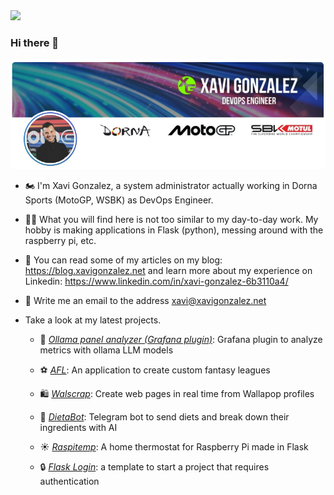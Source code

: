 <img src=https://www.reactiongifs.com/wp-content/uploads/2013/07/ralph-wave.gif>

### Hi there 👋

<img src=header_in.jpg>

- 🏍️ I'm Xavi Gonzalez, a system administrator actually working in Dorna Sports (MotoGP, WSBK) as DevOps Engineer.

- 👨‍💻 What you will find here is not too similar to my day-to-day work. My hobby is making applications in Flask (python), messing around with the raspberry pi, etc.

- 📰 You can read some of my articles on my blog: https://blog.xavigonzalez.net
and learn more about my experience on Linkedin: https://www.linkedin.com/in/xavi-gonzalez-6b3110a4/

- 📯 Write me an email to the address xavi@xavigonzalez.net

- Take a look at my latest projects.

  - 🧠 [*Ollama panel analyzer (Grafana plugin)*](https://github.com/xavigm/ollama-analyzer-panel-grafana): Grafana plugin to analyze metrics with ollama LLM models

  - ⚽ [*AFL*](https://github.com/xavigm/fantasy_public): An application to create custom fantasy leagues

  - 🛍️ [*Walscrap*](https://github.com/xavigm/walscrap): Create web pages in real time from Wallapop profiles

  - 🍗 [*DietaBot*](https://github.com/xavigm/dietabot_public): Telegram bot to send diets and break down their ingredients with AI

  - ☀️ [*Raspitemp*](https://github.com/xavigm/raspitemp): A home thermostat for Raspberry Pi made in Flask

  - 🔒 [*Flask Login*](https://github.com/xavigm/flask-login-example): a template to start a project that requires authentication

<!--
**xavigm/xavigm** is a ✨ _special_ ✨ repository because its `README.md` (this file) appears on your GitHub profile.

Here are some ideas to get you started:

- 🔭 I’m currently working on ...
- 🌱 I’m currently learning ...
- 👯 I’m looking to collaborate on ...
- 🤔 I’m looking for help with ...
- 💬 Ask me about ...
- 📫 How to reach me: ...
- 😄 Pronouns: ...
- ⚡ Fun fact: ...
-->
